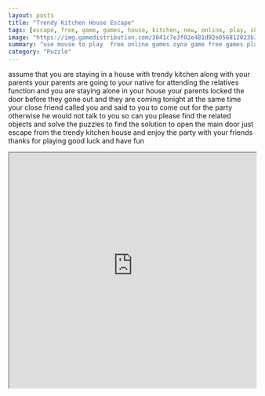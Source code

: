 ```yaml
---
layout: posts
title: "Trendy Kitchen House Escape"
tags: [escape, free, game, games, house, kitchen, new, online, play, skill, trendy, download, eight, free, online, games, oyna, game, free, games, play, play, games]
image: "https://img.gamedistribution.com/3841c7e3f02e481d92e056812023b3d6.jpg"
summary: "use mouse to play  free online games oyna game free games play play games"
category: "Puzzle"
---
```


assume that you are staying in a house with trendy kitchen along with your parents your parents are going to your native for attending the relatives function and you are staying alone in your house your parents locked the door before they gone out and they are coming tonight at the same time your close friend called you and said to you to come out for the party otherwise he would not talk to you so can you please find the related objects and solve the puzzles to find the solution to open the main door just escape from the trendy kitchen house and enjoy the party with your friends thanks for playing good luck and have fun

<iframe width="100%" height="480px;" src="https://flash.gamedistribution.com?game=3841c7e3f02e481d92e056812023b3d6"></iframe>